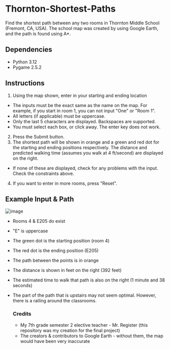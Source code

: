 # Thornton-Shortest-Paths
Find the shortest path between any two rooms in Thornton Middle School (Fremont, CA, USA). The school map was created by using Google Earth, and the path is found using A*.

## Dependencies
- Python 3.12
- Pygame 2.5.2

## Instructions
1. Using the map shown, enter in your starting and ending location
  - The inputs must be the exact same as the name on the map. For example, if you start in room 1, you can not input "One" or "Room 1".
  - All letters (if applicable) must be uppercase.
  - Only the last 5 characters are displayed. Backspaces are supported.
  - You must select each box, or click away. The enter key does not work.

2. Press the Submit button.
3. The shortest path will be shown in orange and a green and red dot for the starting and ending positions respectively. The distance and predicted walking time (assumes you walk at 4 ft/second) are displayed on the right.
  - If none of these are displayed, check for any problems with the input. Check the constraints above.

4. If you want to enter in more rooms, press "Reset".

## Example Input & Path
![image](https://github.com/Pramad712/Thornton-Shortest-Paths/assets/77818951/7e6d6f4f-aa98-481b-a5aa-05a50967be33)

- Rooms 4 & E205 do exist
- "E" is uppercase
- The green dot is the starting position (room 4)
- The red dot is the ending position (E205)
- The path between the points is in orange
- The distance is shown in feet on the right (392 feet)
- The estimated time to walk that path is also on the right (1 minute and 38 seconds)
- The part of the path that is upstairs may not seem optimal. However, there is a railing around the classrooms.

  ### Credits
  - My 7th grade semester 2 elective teacher - Mr. Register (this repository was my creation for the final project)
  - The creators & contributors to Google Earth - without them, the map would have been very inaccurate

